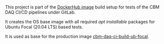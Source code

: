 This project is part of the [DockerHub image](https://hub.docker.com/u/wfjm)
build setup for tests of the CBM DAQ CI/CD pipelines under GitLab.

It creates the OS base image with all required _apt installable_ packages
for Ubuntu Focal (20.04 LTS) based tests. 

It is used as base for the production image
[cbm-daq-ci-build-ub-focal](https://github.com/wamu2/cbm-daq-ci-build-ub-focal).
